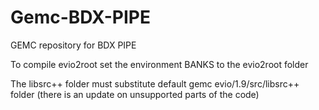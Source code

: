 # Gemc-BDX-PIPE
GEMC repository for BDX PIPE

To compile evio2root set the environment BANKS to the evio2root folder

The libsrc++ folder must substitute default gemc evio/1.9/src/libsrc++ folder (there is an update on unsupported parts of the code)